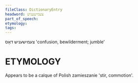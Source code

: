 ```yaml
---
fileClass: DictionaryEntry
headword: צעמישעניש
part_of_speech: 
etymology: 
tags: 
---
```

צעמישעניש
דאָס
'confusion, bewilderment; jumble'

ETYMOLOGY
===========
Appears to be a calque of Polish zamieszanie 'stir, commotion'.